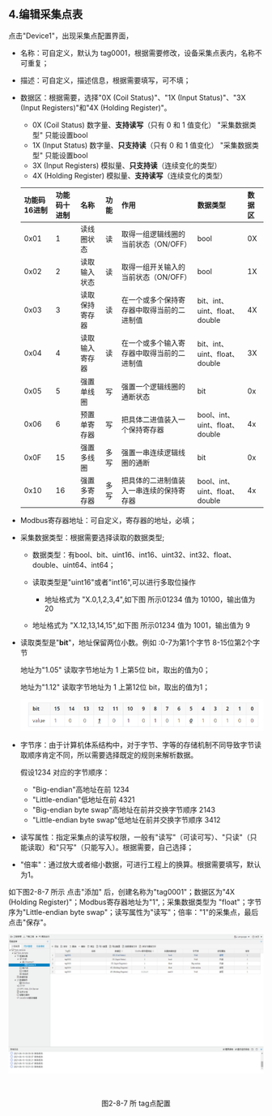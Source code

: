 ## 4.编辑采集点表

点击"Device1"，出现采集点配置界面，

- 名称：可自定义，默认为  tag0001，根据需要修改，设备采集点表内，名称不可重复；

- 描述：可自定义，描述信息，根据需要填写，可不填；

- 数据区：根据需要，选择"0X (Coil Status)"、"1X (Input Status)"、"3X (Input Registers)"和"4X (Holding Register)"。
  - 0X   (Coil Status)  数字量、**支持读写**（只有 0 和 1 值变化）   "采集数据类型" 只能设置bool   
  - 1X (Input Status)  数字量、**只支持读**（只有 0 和 1 值变化）   "采集数据类型" 只能设置bool
  - 3X (Input Registers) 模拟量、**只支持读**（连续变化的类型）    
  - 4X (Holding Register) 模拟量、**支持读写**（连续变化的类型） 

  
  | 功能码16进制 | 功能码十进制 | 名称           | 功能 | 作用                                       | 数据类型                       | 数据区 |
  | ------------ | ------------ | -------------- | ---- | ------------------------------------------ | ------------------------------ | ------ |
  | 0x01         | 1            | 读线圈状态     | 读   | 取得一组逻辑线圈的当前状态（ON/OFF）       | bool                           | 0X     |
  | 0x02         | 2            | 读取输入状态   | 读   | 取得一组开关输入的当前状态（ON/OFF）       | bool                           | 1X     |
  | 0x03         | 3            | 读取保持寄存器 | 读   | 在一个或多个保持寄存器中取得当前的二进制值 | bit、int、uint、float、double  | 4X     |
  | 0x04         | 4            | 读取输入寄存器 | 读   | 在一个或多个输入寄存器中取得当前的二进制值 | bit、int、uint、float、double  | 3X     |
  | 0x05         | 5            | 强置单线圈     | 写   | 强置一个逻辑线圈的通断状态                 | bit                            | 0x     |
  | 0x06         | 6            | 预置单寄存器   | 写   | 把具体二进值装入一个保持寄存器             | bool、int、uint、float、double | 4x     |
  | 0x0F         | 15           | 强置多线圈     | 多写 | 强置一串连续逻辑线圈的通断                 | bit                            | 0x     |
  | 0x10         | 16           | 强置多寄存器   | 多写 | 把具体的二进制值装入一串连续的保持寄存器   | bool、int、uint、float、double | 4x     |



- Modbus寄存器地址：可自定义，寄存器的地址，必填；

- 采集数据类型：根据需要选择读取的数据类型;

  - 数据类型：有bool、bit、uint16、int16、uint32、int32、float、double、uint64、int64；

  - 读取类型是"uint16"或者"int16",可以进行多取位操作

    - 地址格式为 "X.0,1,2,3,4",如下图 所示01234 值为 10100，输出值为 20
  - 地址格式为 "X.12,13,14,15",如下图 所示01234 值为 1001，输出值为 9
  
- 读取类型是"**bit**"，地址保留两位小数。例如 :0-7为第1个字节  8-15位第2个字节
  
    地址为"1.05"  读取字节地址为 1 上第5位  bit，取出的值为0；
  
    地址为"1.12"  读取字节地址为 1 上第12位  bit，取出的值为1；
  
    ![1557970984875](../../assets/bitpic.png)
  
- 字节序：由于计算机体系结构中，对于字节、字等的存储机制不同导致字节读取顺序肯定不同，所以需要选择既定的规则来解析数据。

  假设1234 对应的字节顺序：

  - "Big-endian"高地址在前  1234
  - "Little-endian"低地址在前  4321
  - "Big-endian byte swap"高地址在前并交换字节顺序   2143
  - "Little-endian byte swap"低地址在前并交换字节顺序  3412
  
- 读写属性：指定采集点的读写权限，一般有"读写"（可读可写）、"只读"（只能读取）和"只写"（只能写入）。根据需要，自己选择；

- "倍率"：通过放大或者缩小数据，可进行工程上的换算。根据需要填写，默认为1。

如下图2-8-7 所示  点击"添加" 后，创建名称为"tag0001"；数据区为"4X (Holding Register)"；Modbus寄存器地址为"1",；采集数据类型为 "float"；字节序为"Little-endian byte swap"；读写属性为"读写"；倍率："1"的采集点，最后点击"保存"。

![](assets/tag配置.png)

​					

<center>图2-8-7 所 tag点配置</center>
